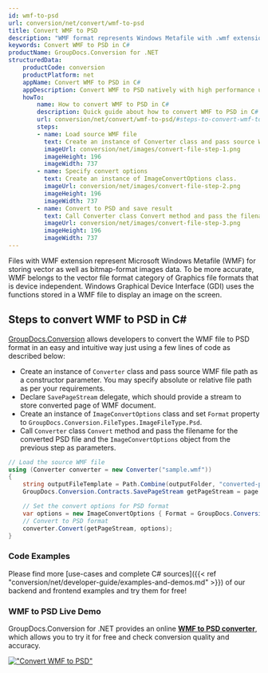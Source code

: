 ```yaml
---
id: wmf-to-psd
url: conversion/net/convert/wmf-to-psd
title: Convert WMF to PSD
description: "WMF format represents Windows Metafile with .wmf extension. Learn how to convert WMF to PSD file programmatically in C# language using GroupDocs.Conversion for .NET library."
keywords: Convert WMF to PSD in C#
productName: GroupDocs.Conversion for .NET
structuredData:
    productCode: conversion
    productPlatform: net
    appName: Convert WMF to PSD in C#
    appDescription: Convert WMF to PSD natively with high performance using C# language and server side GroupDocs.Conversion for .NET APIs, without the use of any software like Microsoft or Open Office.
    howTo:
        name: How to convert WMF to PSD in C# 
        description: Quick guide about how to convert WMF to PSD in C# with high performance and accuracy.
        url: conversion/net/convert/wmf-to-psd/#steps-to-convert-wmf-to-psd-in-c
        steps:
        - name: Load source WMF file 
          text: Create an instance of Converter class and pass source WMF file path as a constructor parameter. You may specify absolute or relative file path as per your requirements. 
          imageUrl: conversion/net/images/convert-file-step-1.png
          imageHeight: 196
          imageWidth: 737
        - name: Specify convert options 
          text: Create an instance of ImageConvertOptions class.
          imageUrl: conversion/net/images/convert-file-step-2.png
          imageHeight: 196
          imageWidth: 737
        - name: Convert to PSD and save result 
          text: Call Converter class Convert method and pass the filename for the converted HTML file and the ImageConvertOptions object from the previous step as parameters.
          imageUrl: conversion/net/images/convert-file-step-3.png
          imageHeight: 196
          imageWidth: 737
---
```


Files with WMF extension represent Microsoft Windows Metafile (WMF) for storing vector as well as bitmap-format images data. To be more accurate, WMF belongs to the vector file format category of Graphics file formats that is device independent. Windows Graphical Device Interface (GDI) uses the functions stored in a WMF file to display an image on the screen.

## Steps to convert WMF to PSD in C#

[GroupDocs.Conversion](https://products.groupdocs.com/conversion/net) allows developers to convert the WMF file to PSD format in an easy and intuitive way just using a few lines of code as described below:

* Create an instance of `Converter` class and pass source WMF file path as a constructor parameter. You may specify absolute or relative file path as per your requirements. 
* Declare `SavePageStream` delegate, which should provide a stream to store converted page of WMF document.
* Create an instance of `ImageConvertOptions` class and set `Format` property to `GroupDocs.Conversion.FileTypes.ImageFileType.Psd`.
* Call `Converter` class `Convert` method and pass the filename for the converted PSD file and the `ImageConvertOptions` object from the previous step as parameters.

```csharp
// Load the source WMF file
using (Converter converter = new Converter("sample.wmf"))
{
    string outputFileTemplate = Path.Combine(outputFolder, "converted-page-{0}.psd");
    GroupDocs.Conversion.Contracts.SavePageStream getPageStream = page => new FileStream(string.Format(outputFileTemplate, page), FileMode.Create);

    // Set the convert options for PSD format
    var options = new ImageConvertOptions { Format = GroupDocs.Conversion.FileTypes.ImageFileType.Psd };   
    // Convert to PSD format
    converter.Convert(getPageStream, options);
}
```

### Code Examples

Please find more [use-cases and complete C# sources]({{< ref "conversion/net/developer-guide/examples-and-demos.md" >}}) of our backend and frontend examples and try them for free!

### WMF to PSD Live Demo

GroupDocs.Conversion for .NET provides an online [**WMF to PSD converter**](https://products.groupdocs.app/conversion/wmf-to-psd), which allows you to try it for free and check conversion quality and accuracy.

[!["Convert WMF to PSD"](conversion/net/images/convert-to-psd/convert-wmf-to-psd.png)](https://products.groupdocs.app/conversion/wmf-to-psd)